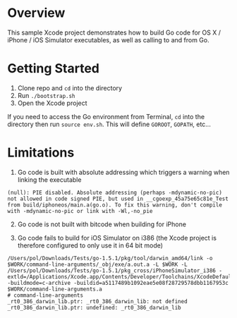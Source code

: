 Overview
========

This sample Xcode project demonstrates how to build Go code for OS X / iPhone / iOS Simulator executables, as well as calling to and from Go.

Getting Started
===============

1. Clone repo and `cd` into the directory
2. Run `./bootstrap.sh`
3. Open the Xcode project

If you need to access the Go environment from Terminal, `cd` into the directory then run `source env.sh`. This will define `GOROOT`, `GOPATH`, etc...

Limitations
===========

1) Go code is built with absolute addressing which triggers a warning when linking the executable

```
(null): PIE disabled. Absolute addressing (perhaps -mdynamic-no-pic) not allowed in code signed PIE, but used in __cgoexp_45a75e65c81e_Test from build/iphoneos/main.a(go.o). To fix this warning, don't compile with -mdynamic-no-pic or link with -Wl,-no_pie
```

2) Go code is not built with bitcode when building for iPhone

3) Go code fails to build for iOS Simulator on i386 (the Xcode project is therefore configured to only use it in 64 bit mode)

```
/Users/pol/Downloads/Tests/go-1.5.1/pkg/tool/darwin_amd64/link -o $WORK/command-line-arguments/_obj/exe/a.out.a -L $WORK -L /Users/pol/Downloads/Tests/go-1.5.1/pkg_cross/iPhoneSimulator_i386 -extld=/Applications/Xcode.app/Contents/Developer/Toolchains/XcodeDefault.xctoolchain/usr/bin/clang -buildmode=c-archive -buildid=a5117489b1092eae5e08f28729578dbb1167953c $WORK/command-line-arguments.a
# command-line-arguments
_rt0_386_darwin_lib.ptr: _rt0_386_darwin_lib: not defined
_rt0_386_darwin_lib.ptr: undefined: _rt0_386_darwin_lib
```
